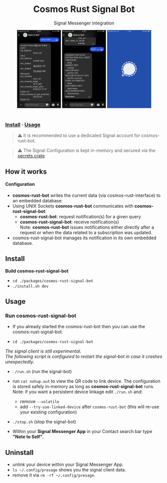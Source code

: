 <div align="center">


  <h1>Cosmos Rust Signal Bot</h1> 
  <p>Signal Messenger integration</p> 

  <img src="https://github.com/Philipp-Sc/media/raw/main/cosmos-rust-bot/cosmos-rust-signal-bot/gallery/signal_bot_auto_stake.png" height="250">
  <img src="https://github.com/Philipp-Sc/media/raw/main/cosmos-rust-bot/cosmos-rust-signal-bot/gallery/signal_bot_help.png" height="250">
  <img src="https://github.com/Philipp-Sc/media/raw/main/cosmos-rust-bot/cosmos-rust-signal-bot/gallery/signal_messenger.png" height="250">

  </div>
<br/>

### [Install](#install) · [Usage](#usage)

> :warning: It is recommended to use a dedicated Signal account for cosmos-rust-bot.

> :warning: The Signal Configuration is kept in-memory and secured via the [secrets crate](https://github.com/stouset/secrets)

## How it works

#### Configuration

* **cosmos-rust-bot** writes the current data (via cosmos-rust-interface) to an embedded database.    
* Using UNIX Sockets **cosmos-rust-bot** communicates with **cosmos-rust-signal-bot**:
  - **cosmos-rust-bot**: request notification(s) for a given query
  - **cosmos-rust-signal-bot**: receive notification(s)   
Note: **cosmos-rust-bot** issues notifications either directly after a request or when the data related to a subscription was updated.
* cosmos-rust-signal-bot manages its notification in its own embedded database.

## Install

**Build cosmos-rust-signal-bot**

* `cd ./packages/cosmos-rust-signal-bot`
* `./install.sh dev`

## Usage

### Run cosmos-rust-signal-bot

* If you already started the cosmos-rust-bot then you can use the cosmos-rust-signal-bot.

* `cd ./packages/cosmos-rust-signal-bot`

*The signal client is still experimental.  
The following script is configured to restart the signal-bot in case it crashes unexpectedly.*

* `./run.sh` (run the signal-bot)    
* run `cat nohup.out` to view the QR code to link device. The configuration is stored safely in-memory as long as **cosmos-rust-signal-bot** runs.    
Note: if you want a persistent device linkage edit `./run.sh` and:
  - remove `--volatile`
  - add `--try-use-linked-device` after `cosmos-rust-bot` (this will re-use your existing configuration)
* `./stop.sh` (stop the signal-bot)


* Within your **Signal Messenger App** in your Contact search bar type **"Note to Self"**.  
 
## Uninstall

* unlink your device within your Signal Messenger App.
* `ls ~/.config/presage` shows you the signal client data.
* remove it via `rm -rf ~/.config/presage`.
